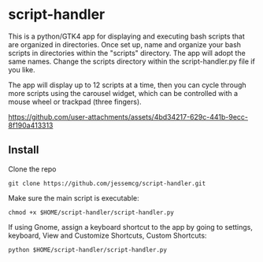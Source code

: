 # script-handler
This is a python/GTK4 app for displaying and executing bash scripts that are organized in directories. Once set up, name and organize your bash scripts in directories within the "scripts" directory. The app will adopt the same names. Change the scripts directory within the script-handler.py file if you like. 

The app will display up to 12 scripts at a time, then you can cycle through more scripts using the carousel widget, which can be controlled with a mouse wheel or trackpad (three fingers).

https://github.com/user-attachments/assets/4bd34217-629c-441b-9ecc-8f190a413313

## Install

Clone the repo

	git clone https://github.com/jessemcg/script-handler.git

Make sure the main script is executable:

	chmod +x $HOME/script-handler/script-handler.py
	
If using Gnome, assign a keyboard shortcut to the app by going to settings, keyboard, View and Customize Shortcuts, Custom Shortcuts:

	python $HOME/script-handler/script-handler.py
